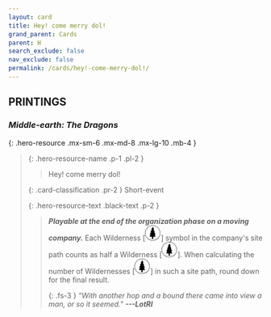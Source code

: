 ```yaml
---
layout: card
title: Hey! come merry dol!
grand_parent: Cards
parent: H
search_exclude: false
nav_exclude: false
permalink: /cards/hey!-come-merry-dol!/
---
```


## PRINTINGS


### _Middle-earth: The Dragons_

{: .hero-resource .mx-sm-6 .mx-md-8 .mx-lg-10 .mb-4 }
> {: .hero-resource-name .p-1 .pl-2 }
> > <div class="card-mp"></div>
> > <div class="card-name">Hey! come merry dol!</div>
>
> {: .card-classification .pr-2 }
> Short-event
>
> {: .hero-resource-text .black-text .p-2 }
> > ***Playable at the end of the organization phase on a moving company.*** Each Wilderness <nobr>[<img src="/assets/images/wilderness.svg">]</nobr> symbol in the company's site path counts as half a Wilderness <nobr>[<img src="/assets/images/wilderness.svg">]</nobr>. When calculating the number of Wildernesses <nobr>[<img src="/assets/images/wilderness.svg">]</nobr> in such a site path, round down for the final result. 
> > 
> > {: .fs-3 } 
> > _“With another hop and a bound there came into view a man, or so it seemed."_ ***---&#65279;LotRI***  
> 
